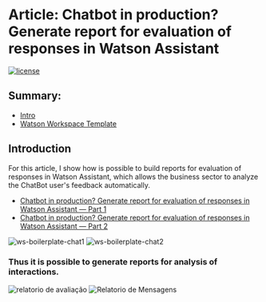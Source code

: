 # Article: Chatbot in production? Generate report for evaluation of responses in Watson Assistant 
[![license](https://img.shields.io/github/license/DAVFoundation/captain-n3m0.svg?style=flat-square)](https://github.com/matheusicaro/template-watson-assistant-conversation-evaluation/blob/master/LICENSE)

## Summary:

- [Intro](#intro)
- [Watson Workspace Template](https://github.com/matheusicaro/template-watson-assistant-conversation-evaluation/blob/master/skill-Boilerplate-Evaluation-of-Responses.json)

## Introduction

For this article, I show how is possible to build reports for evaluation of responses in Watson Assistant, which allows the business sector to analyze the ChatBot user's feedback automatically.

* [Chatbot in production? Generate report for evaluation of responses in Watson Assistant — Part 1](https://medium.com/@matheusicaro/chatbot-in-production-response-report-evaluation-part-1-1e17dc35f0ea)
* [Chatbot in production? Generate report for evaluation of responses in Watson Assistant — Part 2](https://medium.com/@matheusicaro/chatbot-in-production-generate-report-for-evaluation-of-responses-in-watson-assistant-part-2-b4ed26b2699e)

![ws-boilerplate-chat1](https://user-images.githubusercontent.com/29001162/61671364-b3fcdb00-acbd-11e9-8984-55a7192191a4.png)
![ws-boilerplate-chat2](https://user-images.githubusercontent.com/29001162/61671369-b65f3500-acbd-11e9-9529-cc32a6d322e3.png)

### Thus it is possible to generate reports for analysis of interactions.

![relatorio de avaliação](https://user-images.githubusercontent.com/29001162/61671408-e4447980-acbd-11e9-99a5-48b95bcb7c9c.PNG)
![Relatorio de Mensagens](https://user-images.githubusercontent.com/29001162/61671412-e73f6a00-acbd-11e9-9f6c-d32e367f20ca.PNG)

